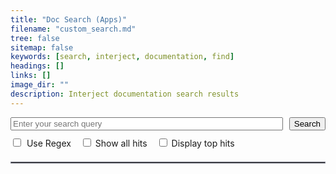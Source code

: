```yaml
---
title: "Doc Search (Apps)"
filename: "custom_search.md"
tree: false
sitemap: false
keywords: [search, interject, documentation, find]
headings: []
links: []
image_dir: ""
description: Interject documentation search results
---
```


<style>
    #custom-search-form {
        margin-bottom: 10px;
        background-color: white;
        display: flex; /* Use flexbox */
    }
    #custom-search-input {
        flex: 1; /* Let the input grow to fill available space */
    }
    #custom-search-button {
        margin-left: 10px;
    }
    #custom-search-results {
  }
    #custom-regex {
        margin-right: 5px;
        margin-bottom: 10px;
    }
    #custom-all-hits {
        margin-left: 15px;
        margin-bottom: 10px;
    }
    #custom-top-hits {
        margin-left: 15px;
        margin-bottom: 10px;
    }
	#custom-advanced_button {
		display: none; /* Hide the div by default */
		text-align: right;
	}
	#advanced-search-options {
    }
	#custom-space {
		display: none;
	}
		
</style>

<form id="custom-search-form">
  <input type="search" id="custom-search-input" placeholder="Enter your search query">
  <button type="submit" id="custom-search-button">Search</button>
</form>

<div id="custom-advanced_button">
<button id="custom-advanced-search" style="float: right;" onclick="toggleOptions()">Advanced Search</button>
</div>

<div id="advanced-search-options">
  <input
    type="checkbox"
    id="custom-regex"
    title="Searches with Regex syntax"
	onclick="handleCustomRegex()"
  >
  <label for="custom-regex">Use Regex</label>
  <input
    type="checkbox"
    id="custom-all-hits"
    title="Displays all hits in the page(s)"
	onclick="handleCustomAllHits()"
  >
  <label for="custom-all-hits">Show all hits</label>
  <input
    type="checkbox"
    id="custom-top-hits"
    title="Displays hits in page title, url, keywords, headings, and descriptions (nonRegex search only)"
	onclick="handleCustomTopHits()"
  >
  <label for="custom-top-hits">Display top hits</label>
</div>

<div id="custom-space">
	<br>
</div>

<div id="resultsContainer">
	<div id="top-hits-results"></div>
	<hr style="border: 1px solid #878896;">
	<div id="custom-search-results"></div>
</div>

